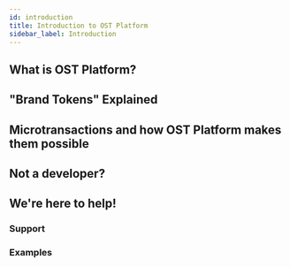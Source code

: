 ```yaml
---
id: introduction
title: Introduction to OST Platform
sidebar_label: Introduction
---
```


## What is OST Platform?

## "Brand Tokens" Explained

## Microtransactions and how OST Platform makes them possible

## Not a developer?

## We're here to help!

### Support

### Examples